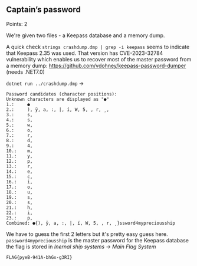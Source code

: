 ## Captain’s password 

Points: 2

We're given two files - a Keepass database and a memory dump.

A quick check `strings crashdump.dmp | grep -i keepass` seems to indicate that Keepass 2.35 was used. That version has CVE-2023-32784 vulnerability which enables us to recover most of the master password from a memory dump:
https://github.com/vdohney/keepass-password-dumper (needs .NET7.0)

`dotnet run ../crashdump.dmp` -> 

```
Password candidates (character positions):
Unknown characters are displayed as "●"
1.:     ●
2.:     ), ÿ, a, :, |, í, W, 5, , r, ¸, 
3.:     s, 
4.:     s, 
5.:     w, 
6.:     o, 
7.:     r, 
8.:     d, 
9.:     4, 
10.:    m, 
11.:    y, 
12.:    p, 
13.:    r, 
14.:    e, 
15.:    c, 
16.:    i, 
17.:    o, 
18.:    u, 
19.:    s, 
20.:    s, 
21.:    h, 
22.:    i, 
23.:    p, 
Combined: ●{), ÿ, a, :, |, í, W, 5, , r, ¸}ssword4mypreciousship
```

We have to guess the first 2 letters but it's pretty easy guess here. `password4mypreciousship` is the master password for the Keepass database the flag is stored in <em>Inernal ship systems -> Main Flag System</em>

`FLAG{pyeB-941A-bhGx-g3RI}`

